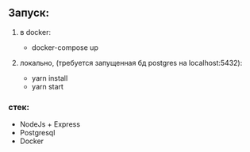 ## Запуск:

1) в docker:
   - docker-compose up
   

2) локально, (требуется запущенная бд postgres на localhost:5432):
   - yarn install
   - yarn start

### стек:

- NodeJs + Express
- Postgresql
- Docker
